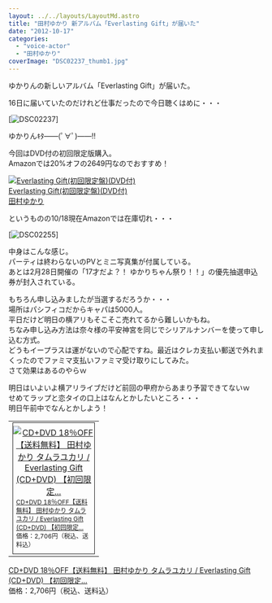 ```yaml
---
layout: ../../layouts/LayoutMd.astro
title: "田村ゆかり 新アルバム「Everlasting Gift」が届いた"
date: "2012-10-17"
categories: 
  - "voice-actor"
  - "田村ゆかり"
coverImage: "DSC02237_thumb1.jpg"
---
```


ゆかりんの新しいアルバム「Everlasting Gift」が届いた。

16日に届いていたのだけれど仕事だったので今日聴くはめに・・・

[![DSC02237](/wp/images/DSC02237_thumb.jpg "DSC02237")]

ゆかりんｷﾀ――(ﾟ∀ﾟ)――!!

今回はDVD付の初回限定版購入。  
Amazonでは20%オフの2649円なのでおすすめ！

[![Everlasting Gift(初回限定盤)(DVD付)](/wp/images/51mHRxvP-dL._SL75_.jpg)  
Everlasting Gift(初回限定盤)(DVD付)  
田村ゆかり](https://www.amazon.co.jp/exec/obidos/ASIN/B008NCZE1C/mizuka123-22/ref=nosim)

というものの10/18現在Amazonでは在庫切れ・・・

[![DSC02255](/wp/images/DSC02255_thumb.jpg "DSC02255")]

中身はこんな感じ。  
パーティは終わらないのPVとミニ写真集が付属している。  
あとは2月28日開催の「17才だよ？！ ゆかりちゃん祭り！！」の優先抽選申込券が封入されている。

もちろん申し込みましたが当選するだろうか・・・  
場所はパシフィコだからキャパは5000人。  
平日だけど明日の横アリもそこそこ売れてるから難しいかもね。  
ちなみ申し込み方法は奈々様の平安神宮を同じでシリアルナンバーを使って申し込む方式。  
どうもイープラスは運がないので心配ですね。最近はクレカ支払い郵送で外れまくったのでファミマ支払いファミマ受け取りにしてみた。  
さて効果はあるのやらｗ

明日はいよいよ横アリライブだけど前回の甲府からあまり予習できてないｗ  
せめてラップと恋タイの口上はなんとかしたいところ・・・  
明日午前中でなんとかしよう！

<table border="0" cellspacing="0" cellpadding="0"><tbody><tr><td valign="top"><div style="border-bottom: 1px solid; text-align: center; border-left: 1px solid; padding-bottom: 6px; margin: 0px; padding-left: 0px; width: 160px; padding-right: 0px; float: left; border-top: 1px solid; border-right: 1px solid; padding-top: 6px"><a href="http://hb.afl.rakuten.co.jp/hgc/102dc17e.6b585797.102dc17f.1ae8fe53/?pc=http%3a%2f%2fitem.rakuten.co.jp%2fhmvjapan%2f5126205%2f%3fscid%3daf_ich_link_tbl&amp;m=http%3a%2f%2fm.rakuten.co.jp%2fhmvjapan%2fi%2f11936191%2f" target="_blank"><img style="padding-bottom: 0px; margin: 0px; padding-left: 0px; padding-right: 0px; padding-top: 0px" border="0" alt="CD+DVD 18％OFF【送料無料】 田村ゆかり タムラユカリ / Everlasting Gift (CD+DVD) 【初回限定..." src="http://hbb.afl.rakuten.co.jp/hgb/?pc=http%3a%2f%2fthumbnail.image.rakuten.co.jp%2f%400_mall%2fhmvjapan%2fcabinet%2f5128000%2f5126205.jpg%3f_ex%3d128x128&amp;m=http%3a%2f%2fthumbnail.image.rakuten.co.jp%2f%400_mall%2fhmvjapan%2fcabinet%2f5128000%2f5126205.jpg%3f_ex%3d80x80"></a><p style="text-align: left; padding-bottom: 2px; line-height: 1.4em; margin: 0px; padding-left: 6px; padding-right: 6px; font-size: 12px; padding-top: 2px"><a href="http://hb.afl.rakuten.co.jp/hgc/102dc17e.6b585797.102dc17f.1ae8fe53/?pc=http%3a%2f%2fitem.rakuten.co.jp%2fhmvjapan%2f5126205%2f%3fscid%3daf_ich_link_tbl&amp;m=http%3a%2f%2fm.rakuten.co.jp%2fhmvjapan%2fi%2f11936191%2f" target="_blank">CD+DVD 18％OFF【送料無料】 田村ゆかり タムラユカリ / Everlasting Gift (CD+DVD) 【初回限定...</a><br><span>価格：2,706円（税込、送料込）</span><br></p></div></td></tr></tbody></table>

[CD+DVD 18％OFF【送料無料】 田村ゆかり タムラユカリ / Everlasting Gift (CD+DVD) 【初回限定...](http://hb.afl.rakuten.co.jp/hgc/102dc17e.6b585797.102dc17f.1ae8fe53/?pc=http%3a%2f%2fitem.rakuten.co.jp%2fhmvjapan%2f5126205%2f%3fscid%3daf_ich_link_tbl&m=http%3a%2f%2fm.rakuten.co.jp%2fhmvjapan%2fi%2f11936191%2f)  
価格：2,706円（税込、送料込）
